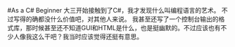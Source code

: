 #As a C# Beginner
大三开始接触到了C#，我才发现什么叫编程语言的艺术。
不过写得的确都没什么价值吧，对其他人来说。
我甚至还写了一个控制台输出的格式库，那时候甚至还不知道GUI和HTML是什么，也是挺幽默的。不过应该也有不少人像我这么干吧？我当时应该觉得还挺有意思。
